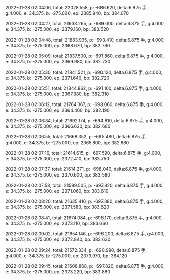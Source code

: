 2022-01-28 02:04:06, total: 22028.558, p: -686.620, delta:6.875 手, g:4.000, e: 34.375, b: -275.000, ep: 2385.940, bp: 384.070

2022-01-28 02:04:27, total: 21938.265, p: -689.000, delta:6.875 手, g:4.000, e: 34.375, b: -275.000, ep: 2379.160, bp: 383.520

2022-01-28 02:04:48, total: 21883.935, p: -693.410, delta:6.875 手, g:4.000, e: 34.375, b: -275.000, ep: 2368.670, bp: 382.760

2022-01-28 02:05:09, total: 21837.500, p: -691.860, delta:6.875 手, g:4.000, e: 34.375, b: -275.000, ep: 2369.980, bp: 382.730

2022-01-28 02:05:30, total: 21841.521, p: -690.120, delta:6.875 手, g:4.000, e: 34.375, b: -275.000, ep: 2371.640, bp: 382.720

2022-01-28 02:05:51, total: 21844.862, p: -691.100, delta:6.875 手, g:4.000, e: 34.375, b: -275.000, ep: 2367.380, bp: 382.310

2022-01-28 02:06:12, total: 21764.367, p: -693.060, delta:6.875 手, g:4.000, e: 34.375, b: -275.000, ep: 2364.460, bp: 382.190

2022-01-28 02:06:34, total: 21692.174, p: -694.810, delta:6.875 手, g:4.000, e: 34.375, b: -275.000, ep: 2366.630, bp: 382.680

2022-01-28 02:06:55, total: 21668.352, p: -695.480, delta:6.875 手, g:4.000, e: 34.375, b: -275.000, ep: 2365.800, bp: 382.660

2022-01-28 02:07:16, total: 21614.615, p: -697.590, delta:6.875 手, g:4.000, e: 34.375, b: -275.000, ep: 2372.410, bp: 383.750

2022-01-28 02:07:37, total: 21614.271, p: -698.040, delta:6.875 手, g:4.000, e: 34.375, b: -275.000, ep: 2370.600, bp: 383.580

2022-01-28 02:07:58, total: 21599.505, p: -697.820, delta:6.875 手, g:4.000, e: 34.375, b: -275.000, ep: 2371.060, bp: 383.610

2022-01-28 02:08:20, total: 21635.416, p: -697.380, delta:6.875 手, g:4.000, e: 34.375, b: -275.000, ep: 2371.580, bp: 383.620

2022-01-28 02:08:41, total: 21674.084, p: -696.170, delta:6.875 手, g:4.000, e: 34.375, b: -275.000, ep: 2373.110, bp: 383.660

2022-01-28 02:09:02, total: 21654.146, p: -696.200, delta:6.875 手, g:4.000, e: 34.375, b: -275.000, ep: 2372.840, bp: 383.630

2022-01-28 02:09:24, total: 21572.334, p: -698.990, delta:6.875 手, g:4.000, e: 34.375, b: -275.000, ep: 2373.970, bp: 384.120

2022-01-28 02:09:45, total: 21608.868, p: -697.820, delta:6.875 手, g:4.000, e: 34.375, b: -275.000, ep: 2373.220, bp: 383.880
